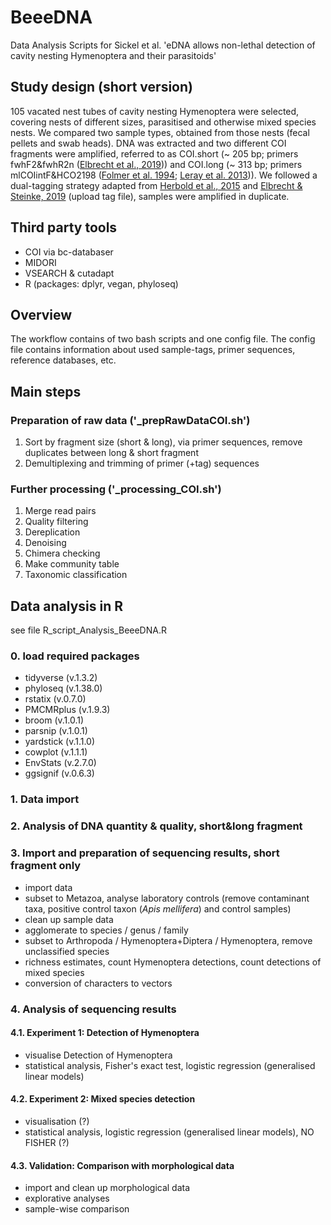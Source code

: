 # BeeeDNA
Data Analysis Scripts for Sickel et al. 'eDNA allows non-lethal detection of cavity nesting Hymenoptera and their parasitoids'

## Study design (short version)
105 vacated nest tubes of cavity nesting Hymenoptera were selected, covering nests of different sizes, parasitised and otherwise mixed species nests.
We compared two sample types, obtained from those nests (fecal pellets and swab heads). 
DNA was extracted and two different COI fragments were amplified, referred to as COI.short (~ 205 bp; primers fwhF2&fwhR2n ([Elbrecht et al., 2019](https://peerj.com/articles/7745/))) and COI.long (~ 313 bp; primers mlCOIintF&HCO2198 ([Folmer et al. 1994](https://pubmed.ncbi.nlm.nih.gov/7881515/); [Leray et al. 2013](https://frontiersinzoology.biomedcentral.com/articles/10.1186/1742-9994-10-34))).
We followed a dual-tagging strategy adapted from [Herbold et al., 2015](https://www.frontiersin.org/articles/10.3389/fmicb.2015.00731/full) and [Elbrecht & Steinke, 2019](https://onlinelibrary.wiley.com/doi/full/10.1111/fwb.13220) (upload tag file), samples were amplified in duplicate.


## Third party tools
+ COI via bc-databaser 
+ MIDORI
+ VSEARCH & cutadapt
+ R (packages: dplyr, vegan, phyloseq)

## Overview
The workflow contains of two bash scripts and one config file. The config file contains information about used sample-tags, primer sequences, reference databases, etc.

## Main steps
### Preparation of raw data ('_prepRawDataCOI.sh')
1. Sort by fragment size (short & long), via primer sequences, remove duplicates between long & short fragment
2. Demultiplexing and trimming of primer (+tag) sequences

### Further processing ('_processing_COI.sh')
1. Merge read pairs
2. Quality filtering
3. Dereplication
4. Denoising
5. Chimera checking
6. Make community table
7. Taxonomic classification

## Data analysis in R
see file R_script_Analysis_BeeeDNA.R

### 0. load required packages
+ tidyverse (v.1.3.2)
+ phyloseq (v.1.38.0)
+ rstatix (v.0.7.0)
+ PMCMRplus (v.1.9.3) 
+ broom (v.1.0.1)
+ parsnip (v.1.0.1) 
+ yardstick (v.1.1.0)
+ cowplot  (v.1.1.1)
+ EnvStats (v.2.7.0)
+ ggsignif (v.0.6.3)
### 1. Data import
### 2. Analysis of DNA quantity & quality, short&long fragment
### 3. Import and preparation of sequencing results, short fragment only
+ import data
+ subset to Metazoa, analyse laboratory controls (remove contaminant taxa, positive control taxon (*Apis mellifera*) and control samples)
+ clean up sample data
+ agglomerate to species / genus / family
+ subset to Arthropoda / Hymenoptera+Diptera / Hymenoptera, remove unclassified species
+ richness estimates, count Hymenoptera detections, count detections of mixed species
+ conversion of characters to vectors
### 4. Analysis of sequencing results
#### 4.1. Experiment 1: Detection of Hymenoptera
+ visualise Detection of Hymenoptera
+ statistical analysis, Fisher's exact test, logistic regression (generalised linear models)

#### 4.2. Experiment 2: Mixed species detection
+ visualisation (?)
+ statistical analysis, logistic regression (generalised linear models), NO FISHER (?)

#### 4.3. Validation: Comparison with morphological data
+ import and clean up morphological data
+ explorative analyses
+ sample-wise comparison
